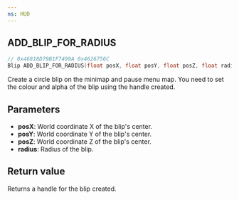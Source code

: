 ```yaml
---
ns: HUD
---
```

## ADD_BLIP_FOR_RADIUS

```c
// 0x46818D79B1F7499A 0x4626756C
Blip ADD_BLIP_FOR_RADIUS(float posX, float posY, float posZ, float radius);
```

Create a circle blip on the minimap and pause menu map. You need to set the colour and alpha of the blip using the handle created.

## Parameters
* **posX**: World coordinate X of the blip's center.
* **posY**: World coordinate Y of the blip's center.
* **posZ**: World coordinate Z of the blip's center.
* **radius**: Radius of the blip.

## Return value
Returns a handle for the blip created.
